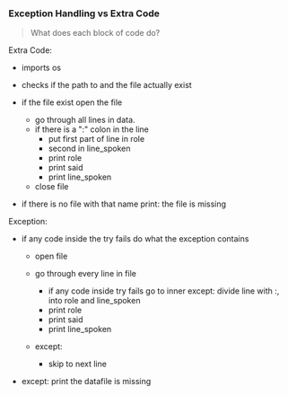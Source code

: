 

### Exception Handling vs Extra Code

> What does each block of code do?


Extra Code:

- imports os
- checks if the path to and the file actually exist
- if the file exist open the file
	- go through all lines in data.
	- if there is a ":" colon in the line
		- put first part of line in role
		- second in line_spoken
		- print role
		- print said
		- print line_spoken
	- close file

- if there is no file with that name print: the file is missing



Exception:

- if any code inside the try fails do what the exception contains
	- open file
	- go through every line in file
		- if any code inside try fails go to inner except: divide line with :, into role and line_spoken
		- print role
		- print said
		- print line_spoken
		
				
	- except:
		- skip to next line  




- except: print the datafile is missing
